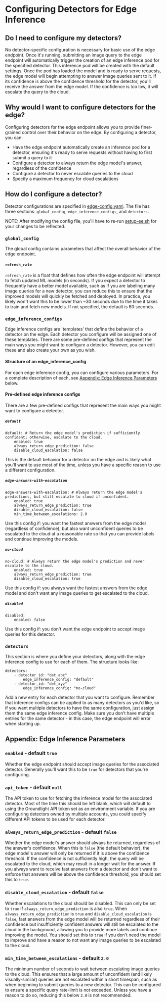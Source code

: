 # Configuring Detectors for Edge Inference

## Do I need to configure my detectors?

No detector-specific configuration is necessary for basic use of the edge endpoint. Once it's running, submitting an image query to the edge endpoint will automatically trigger the creation of an edge inference pod for the specified detector. This inference pod will be created with the default settings. Once the pod has loaded the model and is ready to serve requests, the edge model will begin attempting to answer image queries sent to it. If its confidence is above the confidence threshold for the detector, you'll receive the answer from the edge model. If the confidence is too low, it will escalate the query to the cloud. 

## Why would I want to configure detectors for the edge?

Configuring detectors for the edge endpoint allows you to provide finer-grained control over their behavior on the edge. By configuring a detector, you can:
* Have the edge endpoint automatically create an inference pod for a detector, ensuring it's ready to serve requests without having to first submit a query to it
* Configure a detector to always return the edge model's answer, regardless of the confidence
* Configure a detector to never escalate queries to the cloud
* Specify a maximum frequency for cloud escalations

## How do I configure a detector?

Detector configurations are specified in [edge-config.yaml](configs/edge-config.yaml). The file has three sections: `global_config`, `edge_inference_configs`, and `detectors`. 

NOTE: After modifying the config file, you'll have to re-run [setup-ee.sh](deploy/bin/setup-ee.sh) for your changes to be reflected.

### `global_config`

The global config contains parameters that affect the overall behavior of the edge endpoint. 

#### `refresh_rate`

`refresh_rate` is a float that defines how often the edge endpoint will attempt to fetch updated ML models (in seconds). If you expect a detector to frequently have a better model available, such as if you are labeling many image queries for a new detector, you can reduce this to ensure that the improved models will quickly be fetched and deployed. In practice, you likely won't want this to be lower than ~30 seconds due to the time it takes to train and fetch new models. If not specified, the default is 60 seconds.

### `edge_inference_configs`

Edge inference configs are 'templates' that define the behavior of a detector on the edge. Each detector you configure will be assigned one of these templates. There are some pre-defined configs that represent the main ways you might want to configure a detector. However, you can edit these and also create your own as you wish.

#### Structure of an edge_inference_config

For each edge inference config, you can configure various parameters. For a complete description of each, see [Appendix: Edge Inference Parameters](#appendix-edge-inference-parameters) below.

#### Pre-defined edge inference configs

There are a few pre-defined configs that represent the main ways you might want to configure a detector. 

##### `default`
```
default: # Return the edge model's prediction if sufficiently confident; otherwise, escalate to the cloud.
    enabled: true
    always_return_edge_prediction: false
    disable_cloud_escalation: false
```
This is the default behavior for a detector on the edge and is likely what you'll want to use most of the time, unless you have a specific reason to use a different configuration.

##### `edge-answers-with-escalation`
```
edge-answers-with-escalation: # Always return the edge model's predictions, but still escalate to cloud if unconfident.
    enabled: true
    always_return_edge_prediction: true
    disable_cloud_escalation: false
    min_time_between_escalations: 2.0
```
Use this config if: you want the fastest answers from the edge model (regardless of confidence), but also want unconfident queries to be escalated to the cloud at a reasonable rate so that you can provide labels and continue improving the models.

##### `no-cloud`
```
no-cloud: # Always return the edge model's prediction and never escalate to the cloud.
    enabled: true
    always_return_edge_prediction: true
    disable_cloud_escalation: true
```
Use this config if: you always want the fastest answers from the edge model and don't want any image queries to get escalated to the cloud.

##### `disabled`
```
disabled:
    enabled: false
```
Use this config if: you don't want the edge endpoint to accept image queries for this detector.

### `detectors`

This section is where you define your detectors, along with the edge inference config to use for each of them. The structure looks like:
```
detectors:
    - detector_id: "det_abc"
        edge_inference_config: "default"
    - detector_id: "det_xyz"
        edge_inference_config: "no-cloud"
```
Add a new entry for each detector that you want to configure. Remember that inference configs can be applied to as many detectors as you'd like, so if you want multiple detectors to have the same configuration, just assign them the same edge inference config. Make sure you don't have multiple entries for the same detector - in this case, the edge endpoint will error when starting up.

## Appendix: Edge Inference Parameters

### `enabled` - default `true`
Whether the edge endpoint should accept image queries for the associated detector. Generally you'll want this to be `true` for detectors that you're configuring.

### `api_token` - default `null`
The API token to use for fetching the inference model for the associated detector. Most of the time this should be left blank, which will default to using the Groundlight API token set as an environment variable. If you are configuring detectors owned by multiple accounts, you could specify different API tokens to be used for each detector.  

### `always_return_edge_prediction` - default `false`
Whether the edge model's answer should always be returned, regardless of the answer's confidence. When this is `false` (the default behavior), the edge model's answer will only be returned if it is above the confidence threshold. If the confidence is not sufficiently high, the query will be escalated to the cloud, which may result in a longer wait for the answer. If you always want to receive fast answers from a detector and don't want to enforce that answers will be above the confidence threshold, you should set this to `true`. 

### `disable_cloud_escalation` - default `false`
Whether escalations to the cloud should be disabled. This can only be set to `true` if `always_return_edge_prediction` is also `true`. When `always_return_edge_prediction` is `true` and `disable_cloud_escalation` is `false`, fast answers from the edge model will be returned regardless of their confidence but insufficiently confident answers will still be escalated to the cloud in the background, allowing you to provide more labels and continue improving the model. You should set this to `true` if you don't need the model to improve and have a reason to not want any image queries to be escalated to the cloud.

### `min_time_between_escalations` - default `2.0`
The minimum number of seconds to wait between escalating image queries to the cloud. This ensures that a large amount of unconfident (and likely visually-similar) queries are not escalated within a short timespan, such as when beginning to submit queries to a new detector. This can be configured to ensure a specific query rate-limit is not exceeded. Unless you have a reason to do so, reducing this below `2.0` is not recommended. 